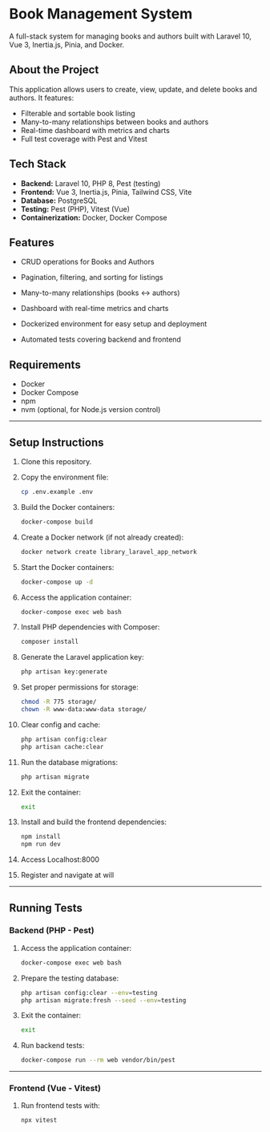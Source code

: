 # Book Management System

A full-stack system for managing books and authors built with Laravel 10, Vue 3, Inertia.js, Pinia, and Docker.

## About the Project

This application allows users to create, view, update, and delete books and authors. It features:

- Filterable and sortable book listing
- Many-to-many relationships between books and authors
- Real-time dashboard with metrics and charts
- Full test coverage with Pest and Vitest

## Tech Stack

- **Backend:** Laravel 10, PHP 8, Pest (testing)
- **Frontend:** Vue 3, Inertia.js, Pinia, Tailwind CSS, Vite
- **Database:** PostgreSQL
- **Testing:** Pest (PHP), Vitest (Vue)
- **Containerization:** Docker, Docker Compose

## Features 

- CRUD operations for Books and Authors

- Pagination, filtering, and sorting for listings

- Many-to-many relationships (books ↔ authors)

- Dashboard with real-time metrics and charts

- Dockerized environment for easy setup and deployment

- Automated tests covering backend and frontend

## Requirements

- Docker
- Docker Compose
- npm
- nvm (optional, for Node.js version control)

---

## Setup Instructions

1. Clone this repository.

2. Copy the environment file:

    ```bash
    cp .env.example .env
    ```

3. Build the Docker containers:

    ```bash
    docker-compose build
    ```

4. Create a Docker network (if not already created):

    ```bash
    docker network create library_laravel_app_network
    ```

5. Start the Docker containers:

    ```bash
    docker-compose up -d
    ```

6. Access the application container:

    ```bash
    docker-compose exec web bash
    ```

7. Install PHP dependencies with Composer:

    ```bash
    composer install
    ```

8. Generate the Laravel application key:

    ```bash
    php artisan key:generate
    ```

9. Set proper permissions for storage:

    ```bash
    chmod -R 775 storage/
    chown -R www-data:www-data storage/
    ```

10. Clear config and cache:

    ```bash
    php artisan config:clear
    php artisan cache:clear
    ```

11. Run the database migrations:

    ```bash
    php artisan migrate
    ```

12. Exit the container:

    ```bash
    exit
    ```

13. Install and build the frontend dependencies:

    ```bash
    npm install
    npm run dev
    ```

14. Access Localhost:8000

15. Register and navigate at will

---

## Running Tests

### Backend (PHP - Pest)

1. Access the application container:

    ```bash
    docker-compose exec web bash
    ```

2. Prepare the testing database:

    ```bash
    php artisan config:clear --env=testing
    php artisan migrate:fresh --seed --env=testing
    ```

3. Exit the container:

    ```bash
    exit
    ```

4. Run backend tests:

    ```bash
    docker-compose run --rm web vendor/bin/pest
    ```

---

 ### Frontend (Vue - Vitest)

1. Run frontend tests with:


    ```bash
    npx vitest
    ```
